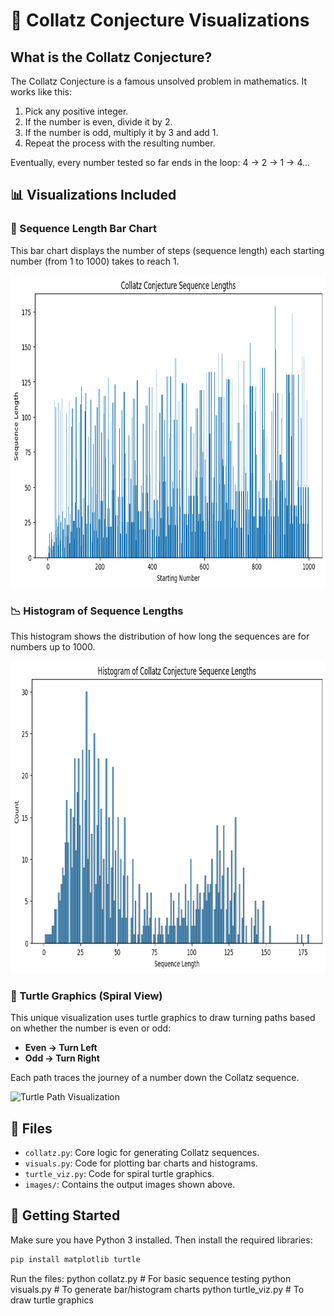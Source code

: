 # 📐 Collatz Conjecture Visualizations

## What is the Collatz Conjecture?

The Collatz Conjecture is a famous unsolved problem in mathematics. It works like this:

1.  Pick any positive integer.
2.  If the number is even, divide it by 2.
3.  If the number is odd, multiply it by 3 and add 1.
4.  Repeat the process with the resulting number.

Eventually, every number tested so far ends in the loop: 4 → 2 → 1 → 4...

## 📊 Visualizations Included

### 🔁 Sequence Length Bar Chart

This bar chart displays the number of steps (sequence length) each starting number (from 1 to 1000) takes to reach 1.

<img alt="Starting Number vs Sequence Length" src="https://github.com/nikunjp1272/CollatzConjectureViz/blob/main/images/BarChart.png" style="width:750px; height:500px;">

### 📉 Histogram of Sequence Lengths

This histogram shows the distribution of how long the sequences are for numbers up to 1000.

<img alt="Histogram of Sequence Lengths" src="https://github.com/nikunjp1272/CollatzConjectureViz/blob/main/images/Histogram.png" style="width:750px; height:500px;">

### 🐢 Turtle Graphics (Spiral View)

This unique visualization uses turtle graphics to draw turning paths based on whether the number is even or odd:

* **Even → Turn Left**
* **Odd → Turn Right**

Each path traces the journey of a number down the Collatz sequence.

<img alt="Turtle Path Visualization" src="https://github.com/nikunjp1272/CollatzConjectureViz/blob/main/images/Spirals.png" style="width:750px; height:500px;">

## 📂 Files

* `collatz.py`: Core logic for generating Collatz sequences.
* `visuals.py`: Code for plotting bar charts and histograms.
* `turtle_viz.py`: Code for spiral turtle graphics.
* `images/`: Contains the output images shown above.

## 🚀 Getting Started

Make sure you have Python 3 installed. Then install the required libraries:

```bash
pip install matplotlib turtle
```
Run the files:
python collatz.py         # For basic sequence testing
python visuals.py         # To generate bar/histogram charts
python turtle_viz.py      # To draw turtle graphics
